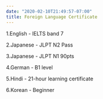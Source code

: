 ```yaml
---
date: "2020-02-10T21:49:57-07:00"
title: Foreign Language Certificate
---
```


1.English - IELTS band 7<br/>

2.Japanese - JLPT N2 Pass <br/>

3.Japanese - JLPT N1 90pts <br/>

4.German   - B1 level <br/>

5.Hindi    - 21-hour learning certificate <br/>

6.Korean   - Beginner

